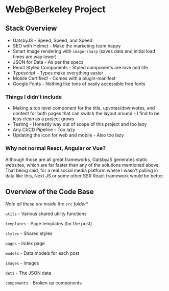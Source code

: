 # Web@Berkeley Project

## Stack Overview
- GatsbyJS - Speed, Speed, and Speed
- SEO with Helmet - Make the marketing team happy
- Smart Image rendering with `image-sharp` (saves data and initial load times are way lower)
- JSON for Data - As per the specs
- React Styled Components - Styled components are love and life
- Typescript - Types make everything easier
- Mobile Certified! - Comes with a plugin-manifest
- Google Fonts - Nothing like tons of easily accessible free fonts

### Things I didn't include
- Making a top level component for the title, upvotes/downvotes, and content for both pages that can switch the layout around - I find to be less clean as a project grows
- Testing - Honestly way out of scope of this project and too lazy
- Any CI/CD Pipeline - Too lazy
- Updating the icon for web and mobile - Also too lazy

### Why not normal React, Angular or Vue?

Although those are all great frameworks, GatsbyJS generates static websites, which are far faster than any of the solutions mentioned above. That being said, for a real social media platform where I wasn't pulling in data like this, Next.JS or some other SSR React framework would be better. 

## Overview of the Code Base

*Note all these are inside the `src` folder**

`utils` - Various shared utility functions

`templates` - Page templates (for the post)

`styles` - Shared styles

`pages` - Index page

`models` - Data models for each post

`images` - Images

`data` - The JSON data

`components` - Broken up components
